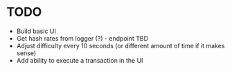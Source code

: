# TODO

- Build basic UI
- Get hash rates from logger (?) - endpoint TBD
- Adjust difficulty every 10 seconds (or different amount of time if it makes sense)
- Add ability to execute a transaction in the UI

